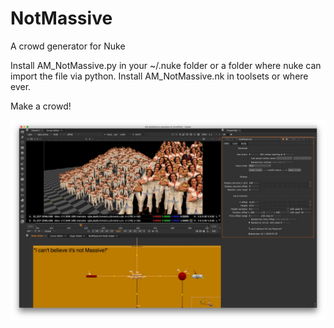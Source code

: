 # NotMassive
A crowd generator for Nuke

Install AM_NotMassive.py in your ~/.nuke folder or a folder where nuke can import the file via python.
Install AM_NotMassive.nk in toolsets or where ever.

Make a crowd!

![screenshot](https://raw.githubusercontent.com/artandmath/NotMassive/master/docs/NotMassive_Screenshot.jpg)
